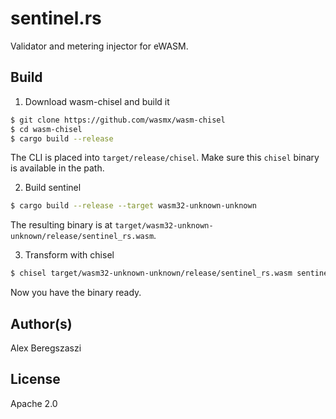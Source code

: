 # sentinel.rs

Validator and metering injector for eWASM.

## Build

1. Download wasm-chisel and build it

```sh
$ git clone https://github.com/wasmx/wasm-chisel
$ cd wasm-chisel
$ cargo build --release
```

The CLI is placed into `target/release/chisel`. Make sure this `chisel` binary is available in the path.

2. Build sentinel

```sh
$ cargo build --release --target wasm32-unknown-unknown
```

The resulting binary is at `target/wasm32-unknown-unknown/release/sentinel_rs.wasm`.

3. Transform with chisel

```sh
$ chisel target/wasm32-unknown-unknown/release/sentinel_rs.wasm sentinel.wasm
```

Now you have the binary ready.

## Author(s)

Alex Beregszaszi

## License

Apache 2.0

